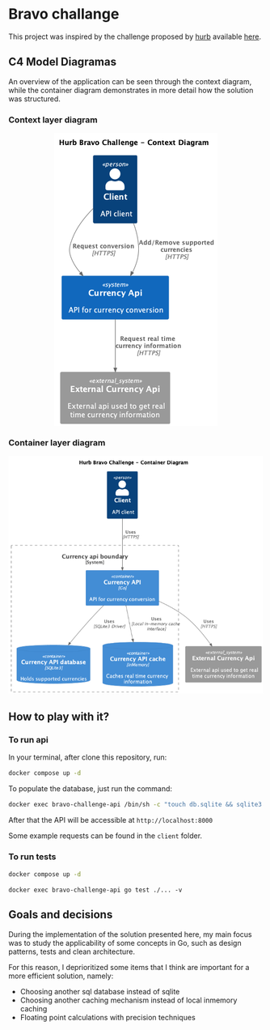 # Bravo challange

This project was inspired by the challenge proposed by [hurb](https://www.hurb.com/) available [here](https://github.com/hurbcom/challenge-bravo). 

## C4 Model Diagramas

An overview of the application can be seen through the context diagram, while the container diagram demonstrates in more detail how the solution was structured.

### Context layer diagram

<p align="center">
    <img src="./docs/context/diagram.png" align="center" />
</p>

### Container layer diagram

<p align="center">
    <img src="./docs/container/diagram.png" />
</p>


## How to play with it?

### To run api
In your terminal, after clone this repository, run:

```sh
docker compose up -d
```

To populate the database, just run the command:

```sh
docker exec bravo-challenge-api /bin/sh -c "touch db.sqlite && sqlite3 db.sqlite < init.sql"
```

After that the API will be accessible at `http://localhost:8000`


Some example requests can be found in the `client` folder.

### To run tests

```sh
docker compose up -d
```

```
docker exec bravo-challenge-api go test ./... -v
```

## Goals and decisions

During the implementation of the solution presented here, my main focus was to study the applicability of some concepts in Go, such as design patterns, tests and clean architecture.

For this reason, I deprioritized some items that I think are important for a more efficient solution, namely:

- Choosing another sql database instead of sqlite
- Choosing another caching mechanism instead of local inmemory caching
- Floating point calculations with precision techniques